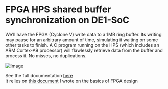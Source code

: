 # FPGA HPS shared buffer synchronization on DE1-SoC


We’ll have the FPGA (Cyclone V) write data to a 1MB ring buffer. Its writing may pause for an arbitrary amount of time, simulating it waiting on some other tasks to finish. A C program running on the HPS (which includes an ARM Cortex-A9 processor) will flawlessly retrieve data from the buffer and process it. No misses, no duplications.

![Image](https://github.com/user-attachments/assets/600ebd04-4714-4e03-b25b-48eb92cc1341)

See the full documentation [here](https://docs.google.com/document/d/1mpWA9rT2MACNfZER9HTnCref5cQrCMWCV_RoO3sbMvU/edit?usp=sharing)  
It relies on [this document](https://drive.google.com/file/d/1myHPIgDS3YTJ36jgYJsa536rMOdVYWa2/view?usp=drive_link) I wrote on the basics of FPGA design

